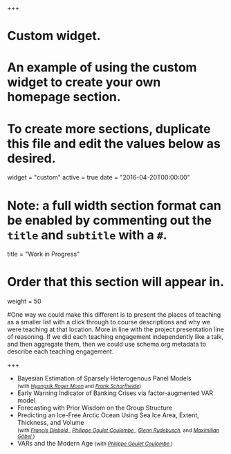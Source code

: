 +++
# Custom widget.
# An example of using the custom widget to create your own homepage section.
# To create more sections, duplicate this file and edit the values below as desired.
widget = "custom"
active = true
date = "2016-04-20T00:00:00"

# Note: a full width section format can be enabled by commenting out the `title` and `subtitle` with a `#`.
title = "Work in Progress"


# Order that this section will appear in.
weight = 50

#One way we could make this different is to present the places of teaching as a smaller list with a click through to course descriptions and why we were teaching at that location. More in line with the project presentation line of reasoning. If we did each teaching engagement independently like a talk, and then aggregate them, then we could use schema.org metadata to describe each teaching engagement.

+++
<ul>
  <li> Bayesian Estimation of Sparsely Heterogenous Panel Models <br /> <small>(with <i><a href="https://dornsife.usc.edu/hyungsik-roger-moon/"> Hyungsik Roger Moon</a></i> and <i><a href="https://web.sas.upenn.edu/schorf/">Frank Schorfheide</a></i>)</small> </li>

  <li> Early Warning Indicator of Banking Crises via factor-augmented VAR model </li>

  <li> Forecasting with Prior Wisdom on the Group Structure </li>
 
  <li> Predicting an Ice-Free Arctic Ocean Using Sea Ice Area, Extent, Thickness, and Volume <br /> <small>(with <i><a href="https://www.sas.upenn.edu/~fdiebold/"> Francis Diebold </a></i>, <i><a href="https://philippegouletcoulombe.com/"> Philippe Goulet Coulombe </a></i>, <i><a href="https://glennrudebusch.com/">Glenn Rudebusch</a></i>, and <i> <a href="https://www.maximiliangoebel.com/"> Maximilian Göbel </a></i>)</small> </li>
  
  <li> VARs and the Modern Age <small>(with <i> <a href="https://philippegouletcoulombe.com/"> Philippe Goulet Coulombe </a> </i>)</small> </li>
</ul>
